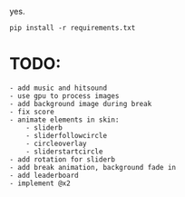 yes.

```
pip install -r requirements.txt
```

# TODO:
	- add music and hitsound
	- use gpu to process images
	- add background image during break
	- fix score
	- animate elements in skin:
		- sliderb
		- sliderfollowcircle
		- circleoverlay
		- sliderstartcircle
	- add rotation for sliderb
	- add break animation, background fade in
	- add leaderboard
	- implement @x2

